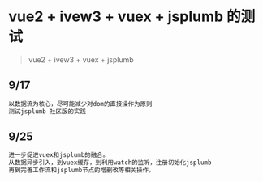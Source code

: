 # vue2 + ivew3 + vuex + jsplumb 的测试

> vue2 + ivew3 + vuex + jsplumb

## 9/17

``` bash
以数据流为核心，尽可能减少对dom的直接操作为原则
测试jsplumb 社区版的实践
```

## 9/25

``` bash
进一步促进vuex和jsplumb的融合。
从数据异步引入，到vuex缓存，到利用watch的监听，注册初始化jsplumb
再到完善工作流和jsplumb节点的增删改等相关操作。
```